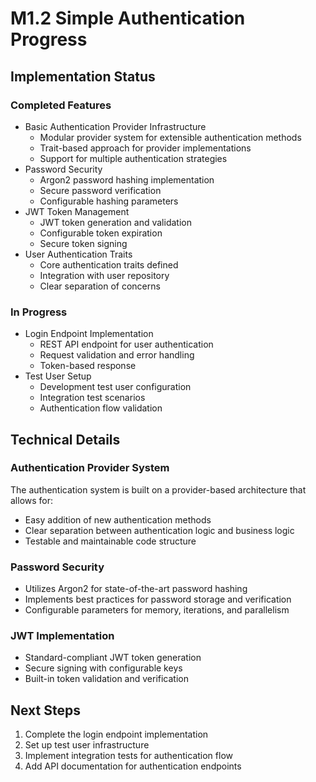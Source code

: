 # M1.2 Simple Authentication Progress

## Implementation Status

### Completed Features

- Basic Authentication Provider Infrastructure
  - Modular provider system for extensible authentication methods
  - Trait-based approach for provider implementations
  - Support for multiple authentication strategies
- Password Security
  - Argon2 password hashing implementation
  - Secure password verification
  - Configurable hashing parameters
- JWT Token Management
  - JWT token generation and validation
  - Configurable token expiration
  - Secure token signing
- User Authentication Traits
  - Core authentication traits defined
  - Integration with user repository
  - Clear separation of concerns

### In Progress

- Login Endpoint Implementation
  - REST API endpoint for user authentication
  - Request validation and error handling
  - Token-based response
- Test User Setup
  - Development test user configuration
  - Integration test scenarios
  - Authentication flow validation

## Technical Details

### Authentication Provider System

The authentication system is built on a provider-based architecture that allows for:

- Easy addition of new authentication methods
- Clear separation between authentication logic and business logic
- Testable and maintainable code structure

### Password Security

- Utilizes Argon2 for state-of-the-art password hashing
- Implements best practices for password storage and verification
- Configurable parameters for memory, iterations, and parallelism

### JWT Implementation

- Standard-compliant JWT token generation
- Secure signing with configurable keys
- Built-in token validation and verification

## Next Steps

1. Complete the login endpoint implementation
2. Set up test user infrastructure
3. Implement integration tests for authentication flow
4. Add API documentation for authentication endpoints
